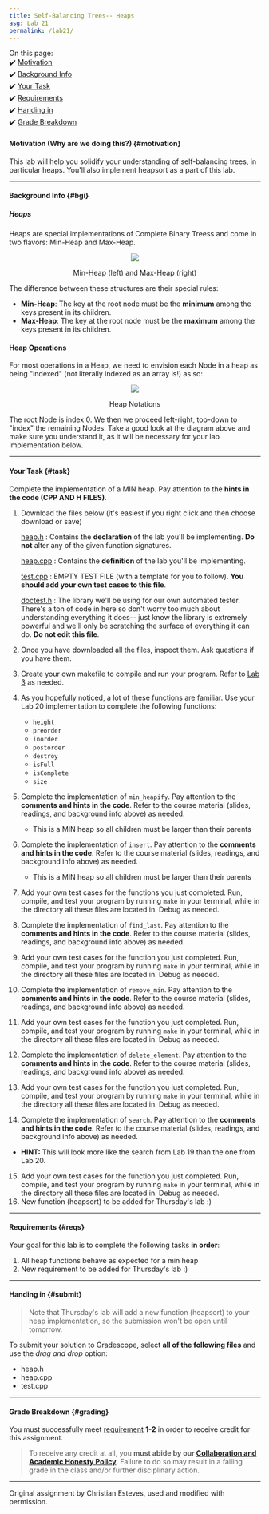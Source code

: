 ```yaml
---
title: Self-Balancing Trees-- Heaps
asg: Lab 21
permalink: /lab21/
---
```


On this page:  
✔️ [Motivation](#motivation)  
✔️ [Background Info](#bgi)  
✔️ [Your Task](#task)  
✔️ [Requirements](#reqs)  
✔️ [Handing in](#submit)  
✔️ [Grade Breakdown](#grading)

#### Motivation (Why are we doing this?) {#motivation}
This lab will help you solidify your understanding of self-balancing trees, in particular heaps. You'll also implement heapsort as a part of this lab.

---

#### Background Info {#bgi}

##### Heaps 

Heaps are special implementations of Complete Binary Treess and come in two flavors: Min-Heap and Max-Heap.

<p align="center">
  <img src="/sm21/labs/lab21/images/min-max-heap.svg" />
    <figcaption><center>Min-Heap (left) and Max-Heap (right)</center></figcaption>
</p>


The difference between these structures are their special rules:

- **Min-Heap**: The key at the root node must be the **minimum** among the keys present in its children.
- **Max-Heap**: The key at the root node must be the **maximum** among the keys present in its children.

#### Heap Operations

For most operations in a Heap, we need to envision each Node in a heap as being "indexed" (not literally indexed as an array is!) as so:

<p align="center">
  <img src="/sm21/labs/lab21/images/heap-notations.png" />
    <figcaption><center>Heap Notations</center></figcaption>
</p>

The root Node is index 0. We then we proceed left-right, top-down to "index" the remaining Nodes. Take a good look at the diagram above and make sure you understand it, as it will be necessary for your lab implementation below. 

---

#### Your Task {#task}

Complete the implementation of a MIN heap. Pay attention to the **hints in the code (CPP AND H FILES)**.

1. Download the files below (it's easiest if you right click and then choose download or save)

    [heap.h](/sm21/labs/lab21/template-code/heap.h)
    : Contains the **declaration** of the lab you'll be implementing. **Do not** alter any of the given function signatures. 

    [heap.cpp](/sm21/labs/lab21/template-code/heap.cpp)
    : Contains the **definition** of the lab you'll be implementing.

    [test.cpp](/sm21/labs/lab21/template-code/test.cpp)
    : EMPTY TEST FILE (with a template for you to follow). **You should add your own test cases to this file**.

    [doctest.h](/sm21/labs/lab21/template-code/doctest.h)
    : The library we'll be using for our own automated tester. There's a ton of code in here so don't worry too much about understanding everything it does-- just know the library is extremely powerful and we'll only be scratching the surface of everything it can do. **Do not edit this file**.

2. Once you have downloaded all the files, inspect them. Ask questions if you have them.
3. Create your own makefile to compile and run your program. Refer to [Lab 3](/sm21/lab03) as needed.
4. As you hopefully noticed, a lot of these functions are familiar. Use your Lab 20 implementation to complete the following functions:
   - `height`
   - `preorder`
   - `inorder`
   - `postorder`
   - `destroy`
   - `isFull`
   - `isComplete`
   - `size`
5. Complete the implementation of `min_heapify`. Pay attention to the **comments and hints in the code**. Refer to the course material (slides, readings, and background info above) as needed.
   - This is a MIN heap so all children must be larger than their parents
6. Complete the implementation of `insert`. Pay attention to the **comments and hints in the code**. Refer to the course material (slides, readings, and background info above) as needed.
   - This is a MIN heap so all children must be larger than their parents
7. Add your own test cases for the functions you just completed. Run, compile, and test your program by running `make` in your terminal, while in the directory all these files are located in. Debug as needed.
8. Complete the implementation of `find_last`. Pay attention to the **comments and hints in the code**. Refer to the course material (slides, readings, and background info above) as needed.
9. Add your own test cases for the function you just completed. Run, compile, and test your program by running `make` in your terminal, while in the directory all these files are located in. Debug as needed.
10. Complete the implementation of `remove_min`. Pay attention to the **comments and hints in the code**. Refer to the course material (slides, readings, and background info above) as needed.
11. Add your own test cases for the function you just completed. Run, compile, and test your program by running `make` in your terminal, while in the directory all these files are located in. Debug as needed.
12. Complete the implementation of `delete_element`. Pay attention to the **comments and hints in the code**. Refer to the course material (slides, readings, and background info above) as needed.
13. Add your own test cases for the function you just completed. Run, compile, and test your program by running `make` in your terminal, while in the directory all these files are located in. Debug as needed.
14. Complete the implementation of `search`. Pay attention to the **comments and hints in the code**. Refer to the course material (slides, readings, and background info above) as needed.
   - **HINT:** This will look more like the search from Lab 19 than the one from Lab 20.
15. Add your own test cases for the function you just completed. Run, compile, and test your program by running `make` in your terminal, while in the directory all these files are located in. Debug as needed.
16. New function (heapsort) to be added for Thursday's lab :)

---

#### Requirements {#reqs}
Your goal for this lab is to complete the following tasks **in order**:

1. All heap functions behave as expected for a min heap
2. New requirement to be added for Thursday's lab :)

---

#### Handing in {#submit}

> Note that Thursday's lab will add a new function (heapsort) to your heap implementation, so the submission won't be open until tomorrow.

To submit your solution to Gradescope, select **all of the following files** and use the *drag and drop* option:
- heap.h
- heap.cpp
- test.cpp

---

#### Grade Breakdown {#grading}
You must successfully meet [requirement](#reqs) **1-2** in order to receive credit for this assignment.

> To receive any credit at all, you **must abide by our [Collaboration and Academic Honesty Policy](/sm21/policies/#integrity)**. Failure to do so may result in a failing grade in the class and/or further disciplinary action.

---

Original assignment by Christian Esteves, used and modified with permission.